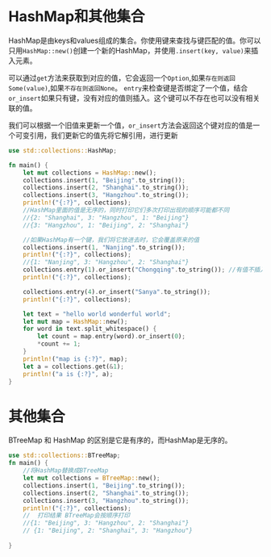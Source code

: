 # HashMap和其他集合
HashMap是由keys和values组成的集合。你使用键来查找与键匹配的值。你可以只用`HashMap::new()`创建一个新的HashMap，并使用`.insert(key, value)`来插入元素。

可以通过`get`方法来获取到对应的值，它会返回一个`Option`,如果`存在则返回Some(value)`,如果`不存在则返回None`。
`entry`来检查键是否绑定了一个值，结合`or_insert`如果只有键，没有对应的值则插入。这个键可以不存在也可以没有相关联的值。


我们可以根据一个旧值来更新一个值，`or_insert`方法会返回这个键对应的值是一个可变引用，我们更新它的值先将它解引用，进行更新
```rust
use std::collections::HashMap;

fn main() {
    let mut collections = HashMap::new();
    collections.insert(1, "Beijing".to_string());
    collections.insert(2, "Shanghai".to_string());
    collections.insert(3, "Hangzhou".to_string());
    println!("{:?}", collections);
    //HashMap里面的值是无序的，同时打印它们多次打印出现的顺序可能都不同
    //{2: "Shanghai", 3: "Hangzhou", 1: "Beijing"}
    //{3: "Hangzhou", 1: "Beijing", 2: "Shanghai"}

    //如果HashMap有一个键，我们将它放进去时，它会覆盖原来的值
    collections.insert(1, "Nanjing".to_string());
    println!("{:?}", collections);
    //{1: "Nanjing", 3: "Hangzhou", 2: "Shanghai"}
    collections.entry(1).or_insert("Chongqing".to_string()); //有值不插入
    println!("{:?}", collections);

    collections.entry(4).or_insert("Sanya".to_string());
    println!("{:?}", collections);

    let text = "hello world wonderful world";
    let mut map = HashMap::new();
    for word in text.split_whitespace() {
        let count = map.entry(word).or_insert(0);
        *count += 1;
    }
    println!("map is {:?}", map);
    let a = collections.get(&1);
    println!("a is {:?}", a);
}

```

# 其他集合
BTreeMap 和 HashMap 的区别是它是有序的，而HashMap是无序的。

```rust
use std::collections::BTreeMap;
fn main() {
    //将HashMap替换成BTreeMap
    let mut collections = BTreeMap::new();
    collections.insert(1, "Beijing".to_string());
    collections.insert(2, "Shanghai".to_string());
    collections.insert(3, "Hangzhou".to_string());
    println!("{:?}", collections);
    //  打印结果 BTreeMap会按顺序打印
    //{1: "Beijing", 3: "Hangzhou", 2: "Shanghai"}
    // {1: "Beijing", 2: "Shanghai", 3: "Hangzhou"}
    
}
```